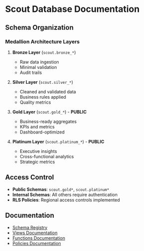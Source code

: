 # Scout Database Documentation

## Schema Organization

### Medallion Architecture Layers

1. **Bronze Layer** (`scout.bronze_*`)
   - Raw data ingestion
   - Minimal validation
   - Audit trails

2. **Silver Layer** (`scout.silver_*`)
   - Cleaned and validated data
   - Business rules applied
   - Quality metrics

3. **Gold Layer** (`scout.gold_*`) - **PUBLIC**
   - Business-ready aggregates
   - KPIs and metrics
   - Dashboard-optimized

4. **Platinum Layer** (`scout.platinum_*`) - **PUBLIC**
   - Executive insights
   - Cross-functional analytics
   - Strategic metrics

## Access Control

- **Public Schemas**: `scout.gold*`, `scout.platinum*` 
- **Internal Schemas**: All others require authentication
- **RLS Policies**: Regional access controls implemented

## Documentation

- [Schema Registry](./schema-registry.md)
- [Views Documentation](./views/)
- [Functions Documentation](./functions/)
- [Policies Documentation](./policies/)
